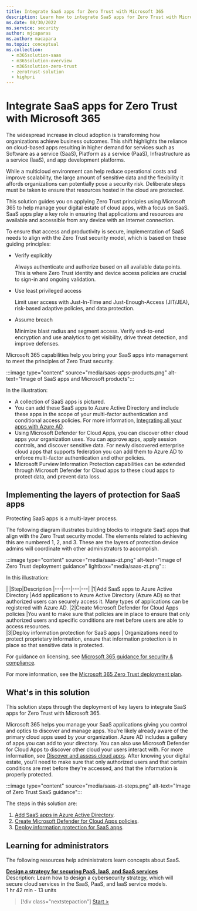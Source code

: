 ```yaml
---
title: Integrate SaaS apps for Zero Trust with Microsoft 365
description: Learn how to integrate SaaS apps for Zero Trust with Microsoft 365
ms.date: 08/30/2022
ms.service: security
author: mjcaparas
ms.author: macapara
ms.topic: conceptual
ms.collection:
  -	m365solution-saas
  -	m365solution-overview
  -	m365solution-zero-trust
  -	zerotrust-solution
  - highpri
---
```


# Integrate SaaS apps for Zero Trust with Microsoft 365 

The widespread increase in cloud adoption is transforming how organizations achieve business outcomes.  This shift highlights the  reliance on cloud-based apps resulting in higher demand for services such as Software as a service (SaaS), Platform as a service (PaaS), Infrastructure as a service (IaaS), and app development platforms. 


While a multicloud environment can help reduce operational costs and improve scalability, the large amount of sensitive data and the flexibility it affords organizations can potentially pose a security risk. Deliberate steps must be taken to ensure that resources hosted in the cloud are protected. 

This solution guides you on applying Zero Trust principles using Microsoft 365 to help manage your digital estate of cloud apps, with a focus on SaaS. SaaS apps play a key role in ensuring that applications and resources are available and accessible from any device with an Internet connection.

To ensure that access and productivity is secure, implementation of SaaS needs to align with the Zero Trust security model, which is based on these guiding principles:

- Verify explicitly

    Always authenticate and authorize based on all available data points. This is where Zero Trust identity and device access policies are crucial to sign-in and ongoing validation.

- Use least privileged access

    Limit user access with Just-In-Time and Just-Enough-Access (JIT/JEA), risk-based adaptive policies, and data protection.

- Assume breach

    Minimize blast radius and segment access. Verify end-to-end encryption and use analytics to get visibility, drive threat detection, and improve defenses.

Microsoft 365 capabilities help you bring your SaaS apps into management to meet the principles of Zero Trust security. 


:::image type="content" source="media/saas-apps-products.png" alt-text="Image of SaaS apps and Microsoft products":::

In the illustration:
- A collection of SaaS apps is pictured.
- You can add these SaaS apps to Azure Active Directory and include these apps in the scope of your multi-factor authentication and conditional access policies. For more information, [Integrating all your apps with Azure AD](/azure/active-directory/fundamentals/five-steps-to-full-application-integration-with-azure-ad).
- Using Microsoft Defender for Cloud Apps, you can discover other cloud apps your organization uses. You can approve apps, apply session controls, and discover sensitive data. For newly discovered enterprise cloud apps that supports federation you can add them to Azure AD to enforce multi-factor authentication and other policies.
- Microsoft Purview Information Protection capabilities can be extended through Microsoft Defender for Cloud apps to these cloud apps to protect data, and prevent data loss.


## Implementing the layers of protection for SaaS apps

Protecting SaaS apps is a multi-layer process. 


The following diagram illustrates building blocks to integrate SaaS apps that align with the Zero Trust security model. The elements related to achieving this are numbered 1, 2, and 3. These are the layers of protection device admins will coordinate with other administrators to accomplish.


:::image type="content" source="media/saas-zt.png" alt-text="Image of Zero Trust deployment guidance" lightbox="media/saas-zt.png":::

In this illustration:


|&nbsp;|Step|Description
|---|---|---|---|
|1|Add SaaS apps to Azure Active Directory |Add applications to Azure Active Directory (Azure AD) so that authorized users can securely access it. Many types of applications can be registered with Azure AD.
|2|Create Microsoft Defender for Cloud Apps policies |You want to make sure that policies are in place to ensure that only authorized users and specific conditions are met before users are able to access resources.   
|3|Deploy information protection for SaaS apps | Organizations need to protect proprietary information, ensure that information protection is in place so that sensitive data is protected.

For guidance on licensing, see [Microsoft 365 guidance for security & compliance](/office365/servicedescriptions/microsoft-365-service-descriptions/microsoft-365-tenantlevel-services-licensing-guidance/microsoft-365-security-compliance-licensing-guidance).

For more information, see the [Microsoft 365 Zero Trust deployment plan](/microsoft-365/security/microsoft-365-zero-trust).


## What's in this solution
This solution steps through the deployment of key layers to integrate SaaS apps for Zero Trust with Microsoft 365. 

Microsoft 365 helps you manage your SaaS applications giving you control and optics to discover and manage apps. You're likely already aware of the primary cloud apps used by your organization. Azure AD includes a gallery of apps you can add to your directory. You can also use Microsoft Defender for Cloud Apps to discover other cloud your users interact with. For more information, see [Discover and assess cloud apps](/defender-cloud-apps/best-practices#discover-and-assess-cloud-apps). After knowing your digital estate, you'll need to make sure that only authorized users and that certain conditions are met before they're accessed, and that the information is properly protected.


:::image type="content" source="media/saas-zt-steps.png" alt-text="Image of Zero Trust SaaS guidance":::


The steps in this solution are:
1. [Add SaaS apps in Azure Active Directory](add-saas-apps.md).
2. [Create Microsoft Defender for Cloud Apps policies]().
3. [Deploy information protection for SaaS apps]().


## Learning for administrators

The following resources help administrators learn concepts about SaaS. 

**[Design a strategy for securing PaaS, IaaS, and SaaS services](/learn/modules/design-strategy-for-secure-paas-iaas-saas-services/)**<br>
Description: Learn how to design a cybersecurity strategy, which will secure cloud services in the SaaS, PaaS, and IaaS service models.<br>
1 hr 42 min - 13 units

> [!div class="nextstepaction"]
> [Start >](/learn/modules/design-strategy-for-secure-paas-iaas-saas-services/)




